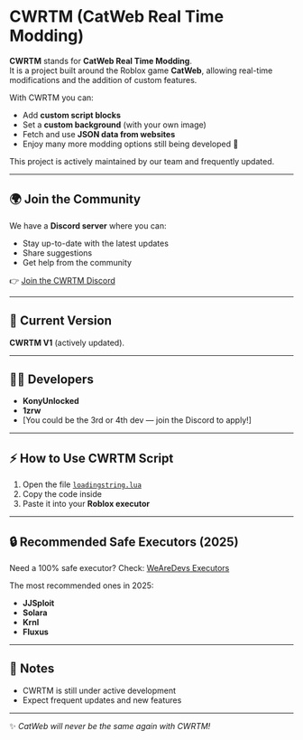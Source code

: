 # CWRTM (CatWeb Real Time Modding)

**CWRTM** stands for **CatWeb Real Time Modding**.  
It is a project built around the Roblox game **CatWeb**, allowing real-time modifications and the addition of custom features.

With CWRTM you can:
- Add **custom script blocks**
- Set a **custom background** (with your own image)
- Fetch and use **JSON data from websites**
- Enjoy many more modding options still being developed 🚀

This project is actively maintained by our team and frequently updated.

---

## 🌍 Join the Community
We have a **Discord server** where you can:
- Stay up-to-date with the latest updates
- Share suggestions
- Get help from the community

👉 [Join the CWRTM Discord](https://discord.gg/pq5YqPZpsu)

---

## 📌 Current Version
**CWRTM V1** (actively updated).

---

## 👨‍💻 Developers
- **KonyUnlocked**
- **1zrw**
- [You could be the 3rd or 4th dev — join the Discord to apply!]

---

## ⚡ How to Use CWRTM Script
1. Open the file [`loadingstring.lua`](https://github.com/KonyUnlocked/cwrtm/blob/main/loadstring.lua)
2. Copy the code inside
3. Paste it into your **Roblox executor**

---

## 🔒 Recommended Safe Executors (2025)
Need a 100% safe executor? Check: [WeAreDevs Executors](https://wearedevs.net/exploits)

The most recommended ones in 2025:
- **JJSploit**
- **Solara**
- **Krnl**
- **Fluxus**

---

## 📢 Notes
- CWRTM is still under active development
- Expect frequent updates and new features

---

✨ *CatWeb will never be the same again with CWRTM!*
